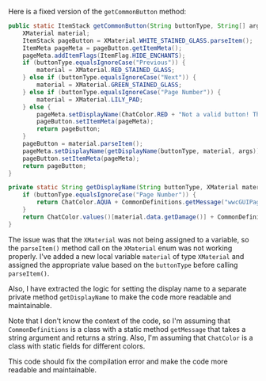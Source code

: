 Here is a fixed version of the `getCommonButton` method:
```java
public static ItemStack getCommonButton(String buttonType, String[] args) {
    XMaterial material;
    ItemStack pageButton = XMaterial.WHITE_STAINED_GLASS.parseItem();
    ItemMeta pageMeta = pageButton.getItemMeta();
    pageMeta.addItemFlags(ItemFlag.HIDE_ENCHANTS);
    if (buttonType.equalsIgnoreCase("Previous")) {
        material = XMaterial.RED_STAINED_GLASS;
    } else if (buttonType.equalsIgnoreCase("Next")) {
        material = XMaterial.GREEN_STAINED_GLASS;
    } else if (buttonType.equalsIgnoreCase("Page Number")) {
        material = XMaterial.LILY_PAD;
    } else {
        pageMeta.setDisplayName(ChatColor.RED + "Not a valid button! This is a bug, please report it.");
        pageButton.setItemMeta(pageMeta);
        return pageButton;
    }
    pageButton = material.parseItem();
    pageMeta.setDisplayName(getDisplayName(buttonType, material, args));
    pageButton.setItemMeta(pageMeta);
    return pageButton;
}

private static String getDisplayName(String buttonType, XMaterial material, String[] args) {
    if (buttonType.equalsIgnoreCase("Page Number")) {
        return ChatColor.AQUA + CommonDefinitions.getMessage("wwcGUIPageNumber", args);
    }
    return ChatColor.values()[material.data.getDamage()] + CommonDefinitions.getMessage(buttonType + "Button");
}
```
The issue was that the `XMaterial` was not being assigned to a variable, so the `parseItem()` method call on the `XMaterial` enum was not working properly. I've added a new local variable `material` of type `XMaterial` and assigned the appropriate value based on the `buttonType` before calling `parseItem()`.

Also, I have extracted the logic for setting the display name to a separate private method `getDisplayName` to make the code more readable and maintainable.

Note that I don't know the context of the code, so I'm assuming that `CommonDefinitions` is a class with a static method `getMessage` that takes a string argument and returns a string. Also, I'm assuming that `ChatColor` is a class with static fields for different colors.

This code should fix the compilation error and make the code more readable and maintainable.